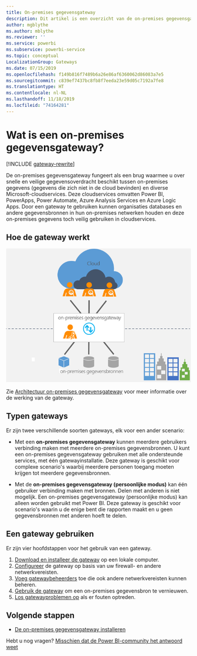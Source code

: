 ```yaml
---
title: On-premises gegevensgateway
description: Dit artikel is een overzicht van de on-premises gegevensgateway voor Power BI. U kunt deze gateway gebruiken om te werken met DirectQuery-gegevensbronnen. U kunt deze gateway ook gebruiken om cloud-gegevenssets te vernieuwen met on-premises gegevens.
author: mgblythe
ms.author: mblythe
ms.reviewer: ''
ms.service: powerbi
ms.subservice: powerbi-service
ms.topic: conceptual
LocalizationGroup: Gateways
ms.date: 07/15/2019
ms.openlocfilehash: f149b816f7489b6a26e86af6360062d86083a7e5
ms.sourcegitcommit: c839ef7437bc8fb8f7eeda23e59d05c7192a7fe8
ms.translationtype: HT
ms.contentlocale: nl-NL
ms.lasthandoff: 11/18/2019
ms.locfileid: "74164281"
---
```

# <a name="what-is-an-on-premises-data-gateway"></a>Wat is een on-premises gegevensgateway?

[!INCLUDE [gateway-rewrite](includes/gateway-rewrite.md)]

De on-premises gegevensgateway fungeert als een brug waarmee u over snelle en veilige gegevensoverdracht beschikt tussen on-premises gegevens (gegevens die zich niet in de cloud bevinden) en diverse Microsoft-cloudservices. Deze cloudservices omvatten Power BI, PowerApps, Power Automate, Azure Analysis Services en Azure Logic Apps. Door een gateway te gebruiken kunnen organisaties databases en andere gegevensbronnen in hun on-premises netwerken houden en deze on-premises gegevens toch veilig gebruiken in cloudservices.

## <a name="how-the-gateway-works"></a>Hoe de gateway werkt

![Overzicht van de gateway](media/service-gateway-onprem/on-premises-data-gateway.png)

Zie [Architectuur on-premises gegevensgateway](/data-integration/gateway/service-gateway-onprem-indepth) voor meer informatie over de werking van de gateway.

## <a name="types-of-gateways"></a>Typen gateways

Er zijn twee verschillende soorten gateways, elk voor een ander scenario:

* Met een **on-premises gegevensgateway** kunnen meerdere gebruikers verbinding maken met meerdere on-premises gegevensbronnen. U kunt een on-premises gegevensgateway gebruiken met alle ondersteunde services, met één gatewayinstallatie. Deze gateway is geschikt voor complexe scenario's waarbij meerdere personen toegang moeten krijgen tot meerdere gegevensbronnen.

* Met de **on-premises gegevensgateway (persoonlijke modus)** kan één gebruiker verbinding maken met bronnen. Delen met anderen is niet mogelijk. Een on-premises gegevensgateway (persoonlijke modus) kan alleen worden gebruikt met Power BI. Deze gateway is geschikt voor scenario's waarin u de enige bent die rapporten maakt en u geen gegevensbronnen met anderen hoeft te delen.

## <a name="use-a-gateway"></a>Een gateway gebruiken

Er zijn vier hoofdstappen voor het gebruik van een gateway.

1. [Download en installeer de gateway](/data-integration/gateway/service-gateway-install) op een lokale computer.
1. [Configureer](/data-integration/gateway/service-gateway-app) de gateway op basis van uw firewall- en andere netwerkvereisten.
1. [Voeg gatewaybeheerders](/data-integration/gateway/service-gateway-manage) toe die ook andere netwerkvereisten kunnen beheren.
1. [Gebruik de gateway](service-gateway-sql-tutorial.md) om een on-premises gegevensbron te vernieuwen.
1. [Los gatewayproblemen op](service-gateway-onprem-tshoot.md) als er fouten optreden.

## <a name="next-steps"></a>Volgende stappen

* [De on-premises gegevensgateway installeren](/data-integration/gateway/service-gateway-install)

Hebt u nog vragen? [Misschien dat de Power BI-community het antwoord weet](https://community.powerbi.com/)
